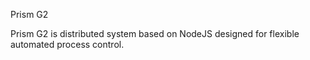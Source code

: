 
Prism G2 

Prism G2 is distributed system based on NodeJS designed for flexible automated process control.